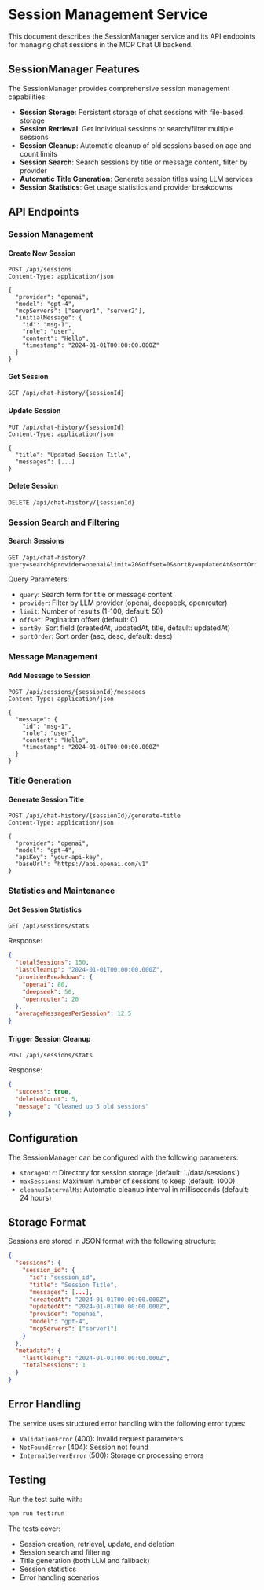 # Session Management Service

This document describes the SessionManager service and its API endpoints for managing chat sessions in the MCP Chat UI backend.

## SessionManager Features

The SessionManager provides comprehensive session management capabilities:

- **Session Storage**: Persistent storage of chat sessions with file-based storage
- **Session Retrieval**: Get individual sessions or search/filter multiple sessions
- **Session Cleanup**: Automatic cleanup of old sessions based on age and count limits
- **Session Search**: Search sessions by title or message content, filter by provider
- **Automatic Title Generation**: Generate session titles using LLM services
- **Session Statistics**: Get usage statistics and provider breakdowns

## API Endpoints

### Session Management

#### Create New Session
```http
POST /api/sessions
Content-Type: application/json

{
  "provider": "openai",
  "model": "gpt-4",
  "mcpServers": ["server1", "server2"],
  "initialMessage": {
    "id": "msg-1",
    "role": "user",
    "content": "Hello",
    "timestamp": "2024-01-01T00:00:00.000Z"
  }
}
```

#### Get Session
```http
GET /api/chat-history/{sessionId}
```

#### Update Session
```http
PUT /api/chat-history/{sessionId}
Content-Type: application/json

{
  "title": "Updated Session Title",
  "messages": [...]
}
```

#### Delete Session
```http
DELETE /api/chat-history/{sessionId}
```

### Session Search and Filtering

#### Search Sessions
```http
GET /api/chat-history?query=search&provider=openai&limit=20&offset=0&sortBy=updatedAt&sortOrder=desc
```

Query Parameters:
- `query`: Search term for title or message content
- `provider`: Filter by LLM provider (openai, deepseek, openrouter)
- `limit`: Number of results (1-100, default: 50)
- `offset`: Pagination offset (default: 0)
- `sortBy`: Sort field (createdAt, updatedAt, title, default: updatedAt)
- `sortOrder`: Sort order (asc, desc, default: desc)

### Message Management

#### Add Message to Session
```http
POST /api/sessions/{sessionId}/messages
Content-Type: application/json

{
  "message": {
    "id": "msg-1",
    "role": "user",
    "content": "Hello",
    "timestamp": "2024-01-01T00:00:00.000Z"
  }
}
```

### Title Generation

#### Generate Session Title
```http
POST /api/chat-history/{sessionId}/generate-title
Content-Type: application/json

{
  "provider": "openai",
  "model": "gpt-4",
  "apiKey": "your-api-key",
  "baseUrl": "https://api.openai.com/v1"
}
```

### Statistics and Maintenance

#### Get Session Statistics
```http
GET /api/sessions/stats
```

Response:
```json
{
  "totalSessions": 150,
  "lastCleanup": "2024-01-01T00:00:00.000Z",
  "providerBreakdown": {
    "openai": 80,
    "deepseek": 50,
    "openrouter": 20
  },
  "averageMessagesPerSession": 12.5
}
```

#### Trigger Session Cleanup
```http
POST /api/sessions/stats
```

Response:
```json
{
  "success": true,
  "deletedCount": 5,
  "message": "Cleaned up 5 old sessions"
}
```

## Configuration

The SessionManager can be configured with the following parameters:

- `storageDir`: Directory for session storage (default: './data/sessions')
- `maxSessions`: Maximum number of sessions to keep (default: 1000)
- `cleanupIntervalMs`: Automatic cleanup interval in milliseconds (default: 24 hours)

## Storage Format

Sessions are stored in JSON format with the following structure:

```json
{
  "sessions": {
    "session_id": {
      "id": "session_id",
      "title": "Session Title",
      "messages": [...],
      "createdAt": "2024-01-01T00:00:00.000Z",
      "updatedAt": "2024-01-01T00:00:00.000Z",
      "provider": "openai",
      "model": "gpt-4",
      "mcpServers": ["server1"]
    }
  },
  "metadata": {
    "lastCleanup": "2024-01-01T00:00:00.000Z",
    "totalSessions": 1
  }
}
```

## Error Handling

The service uses structured error handling with the following error types:

- `ValidationError` (400): Invalid request parameters
- `NotFoundError` (404): Session not found
- `InternalServerError` (500): Storage or processing errors

## Testing

Run the test suite with:

```bash
npm run test:run
```

The tests cover:
- Session creation, retrieval, update, and deletion
- Session search and filtering
- Title generation (both LLM and fallback)
- Session statistics
- Error handling scenarios